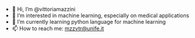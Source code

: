 - 👋 Hi, I’m @vittoriamazzini
- 👀 I’m interested in machine learning, especially on medical applications
- 🌱 I’m currently learning python language for machine learning 
- 📫 How to reach me: mzzvtr@unife.it
  
<!--- - 💞️ I’m looking to collaborate on ... --->
<!---
vittoriamazzini/vittoriamazzini is a ✨ special ✨ repository because its `README.md` (this file) appears on your GitHub profile.
You can click the Preview link to take a look at your changes.
--->
